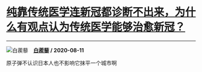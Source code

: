 # [纯靠传统医学连新冠都诊断不出来，为什么有观点认为传统医学能够治愈新冠？](https://www.zhihu.com/answer/1401084598)

----------------------------------------------------------------------------------

![白蒺藜](https://pic1.zhimg.com/e670adae2e722092f4fe8916d863a1a4.jpg?source=1940ef5c "白蒺藜")&emsp;**[白蒺藜](https://www.zhihu.com/people/bai-ji-li) / 2020-08-11**

原子弹不认识日本人也不影响它抹平一个城市啊

